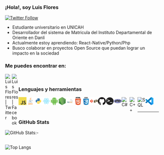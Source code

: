 ### ¡Hola!, soy Luis Flores

[![Twitter Follow](https://img.shields.io/twitter/follow/LuisFlo33646424?color=1DA1F2&label=S%C3%ADgueme%20@LuisFlo33646424&logo=twitter&style=for-the-badge)](https://twitter.com/intent/follow?original_referer=https://github.com/codeSTACKr&screen_name=LuisFlo33646424)



- Estudiante universitario en UNICAH
- Desarrollador del sistema de Matricula del Instituto Departamental de Oriente en Danlí 
- Actualmente estoy aprendiendo: React-Native/Python/Php
- Busco colaborar en proyectos Open Source que puedan lograr un impacto en la sociedad

### Me puedes encontrar en:

[<img align="left" alt="Luis Flores| Twitter" width="22px" src="https://cdn.jsdelivr.net/npm/simple-icons@v3/icons/twitter.svg" />][twitter]
[<img align="left" alt="Luis Flores | Facebook" width="22px" src="https://cdn.jsdelivr.net/npm/simple-icons@3.13.0/icons/facebook.svg" />][facebook]

<br />

### Lenguajes y herramientas

<img align="left" alt="JavaScript" width="26px" src="https://raw.githubusercontent.com/github/explore/80688e429a7d4ef2fca1e82350fe8e3517d3494d/topics/javascript/javascript.png" />

<img align="left" alt="Java" width="26px" src="https://raw.githubusercontent.com/github/explore/80688e429a7d4ef2fca1e82350fe8e3517d3494d/topics/java/java.png" />

<img align="left" alt="Python" width="26px" src="https://raw.githubusercontent.com/github/explore/80688e429a7d4ef2fca1e82350fe8e3517d3494d/topics/python/python.png" />
<img align="left" alt="React" width="26px" src="https://raw.githubusercontent.com/github/explore/80688e429a7d4ef2fca1e82350fe8e3517d3494d/topics/react/react.png" />
<img align="left" alt="Android" width="26px" src="https://raw.githubusercontent.com/github/explore/80688e429a7d4ef2fca1e82350fe8e3517d3494d/topics/android/android.png" />

<img align="left" alt="Node.js" width="26px" src="https://raw.githubusercontent.com/github/explore/80688e429a7d4ef2fca1e82350fe8e3517d3494d/topics/nodejs/nodejs.png" />

<img align="left" alt="MySQL" width="26px" src="https://raw.githubusercontent.com/github/explore/80688e429a7d4ef2fca1e82350fe8e3517d3494d/topics/mysql/mysql.png" />

<img align="left" alt="HTML5" width="26px" src="https://raw.githubusercontent.com/github/explore/80688e429a7d4ef2fca1e82350fe8e3517d3494d/topics/html/html.png" />
<img align="left" alt="CSS3" width="26px" src="https://raw.githubusercontent.com/github/explore/80688e429a7d4ef2fca1e82350fe8e3517d3494d/topics/css/css.png" />

<img align="left" alt="Git" width="26px" src="https://raw.githubusercontent.com/github/explore/80688e429a7d4ef2fca1e82350fe8e3517d3494d/topics/git/git.png" />
<img align="left" alt="GitHub" width="26px" src="https://raw.githubusercontent.com/github/explore/78df643247d429f6cc873026c0622819ad797942/topics/github/github.png" />
<img align="left" alt="Terminal" width="26px" src="https://raw.githubusercontent.com/github/explore/80688e429a7d4ef2fca1e82350fe8e3517d3494d/topics/terminal/terminal.png" />
<img align="left" alt="Php" width="26px" src="https://raw.githubusercontent.com/github/explore/80688e429a7d4ef2fca1e82350fe8e3517d3494d/topics/php/php.png" />

<img align="left" alt="C#" width="26px" src="https://aspnetcoremaster.com/img/csharp.webp" />

<img align="left" alt="C++" width="26px" src="https://upload.wikimedia.org/wikipedia/commons/thumb/1/18/ISO_C%2B%2B_Logo.svg/1200px-ISO_C%2B%2B_Logo.svg.png" />

<img align="left" alt="SQL" width="26px"  src="http://2.bp.blogspot.com/-FX00EIt6W2o/UwyrmFmcy0I/AAAAAAAABM4/H2AZ7SAAvvs/s1600/sql.jpg">

<img align="left" alt="Visual Studio Code" width="26px" src="https://raw.githubusercontent.com/github/explore/80688e429a7d4ef2fca1e82350fe8e3517d3494d/topics/visual-studio-code/visual-studio-code.png" />

<br />
<br />

---

### GitHub Stats

<img align="left" alt="GitHub Stats:-" src="https://github-readme-stats.vercel.app/api?username=Luis-FloresC&show_icons=true&hide_border=true&theme=dracula&count_private=true" />

<br />
<br />

![Top Langs](https://github-readme-stats.vercel.app/api/top-langs/?username=Luis-FloresC&layout=compact&theme=dracula&hide_border=true)



[twitter]: https://twitter.com/LuisFlo33646424
[facebook]: https://www.facebook.com/profile.php?id=100022355653916
[instagram]: https://www.instagram.com/black_drac07/?hl=es-la